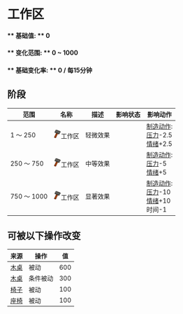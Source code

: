# 工作区  
>   
  
#### ** 基础值: ** 0   
#### ** 变化范围: ** 0 ~ 1000  
#### ** 基础变化率: ** 0 / 每15分钟  
## 阶段  
范围  |  名称  |  描述  |  影响状态  |  影响动作  
----  |  ----  |  ----  |  ----  |  ----  
1 ～ 250  |  <img decoding="async" src="Sprite/Construction.png" href="a.md" style="max-width:20px;max-height:20px;">工作区  |  轻微效果  |    |  [制造动作](CraftAction.md): <br>[压力](Stress.md)-2.5<br>[情绪](Morale.md)+2.5  
250 ～ 750  |  <img decoding="async" src="Sprite/Construction.png" href="a.md" style="max-width:20px;max-height:20px;">工作区  |  中等效果  |    |  [制造动作](CraftAction.md): <br>[压力](Stress.md)-5<br>[情绪](Morale.md)+5  
750 ～ 1000  |  <img decoding="async" src="Sprite/Construction.png" href="a.md" style="max-width:20px;max-height:20px;">工作区  |  显著效果  |    |  [制造动作](CraftAction.md): <br>[压力](Stress.md)-10<br>[情绪](Morale.md)+10<br>时间-1  
## 可被以下操作改变  
来源  |  操作  |  值  
----  |  ----  |  ----  
[木桌](Table.md)  |  被动  |  600  
[木桌](Table.md)  |  条件被动  |  300  
[椅子](ChairPlaced.md)  |  被动  |  100  
[座椅](SeatPlaced.md)  |  被动  |  100  


<script>document.title="工作区 - 卡牌生存百科 Card Survival Wiki";</script>